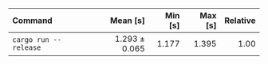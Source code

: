 | Command | Mean [s] | Min [s] | Max [s] | Relative |
|:---|---:|---:|---:|---:|
| `cargo run --release` | 1.293 ± 0.065 | 1.177 | 1.395 | 1.00 |
